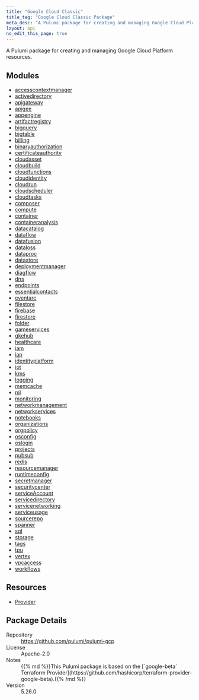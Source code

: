 ```yaml
---
title: "Google Cloud Classic"
title_tag: "Google Cloud Classic Package"
meta_desc: "A Pulumi package for creating and managing Google Cloud Platform resources."
layout: api
no_edit_this_page: true
---
```


<!-- WARNING: this file was generated by Pulumi Docs Generator. -->
<!-- Do not edit by hand unless you're certain you know what you are doing! -->

A Pulumi package for creating and managing Google Cloud Platform resources.

<h2 id="modules">Modules</h2>
<ul class="api">
    <li><a href="accesscontextmanager/" title="accesscontextmanager"><span class="api-symbol api-symbol--module"></span>accesscontextmanager</a></li>
    <li><a href="activedirectory/" title="activedirectory"><span class="api-symbol api-symbol--module"></span>activedirectory</a></li>
    <li><a href="apigateway/" title="apigateway"><span class="api-symbol api-symbol--module"></span>apigateway</a></li>
    <li><a href="apigee/" title="apigee"><span class="api-symbol api-symbol--module"></span>apigee</a></li>
    <li><a href="appengine/" title="appengine"><span class="api-symbol api-symbol--module"></span>appengine</a></li>
    <li><a href="artifactregistry/" title="artifactregistry"><span class="api-symbol api-symbol--module"></span>artifactregistry</a></li>
    <li><a href="bigquery/" title="bigquery"><span class="api-symbol api-symbol--module"></span>bigquery</a></li>
    <li><a href="bigtable/" title="bigtable"><span class="api-symbol api-symbol--module"></span>bigtable</a></li>
    <li><a href="billing/" title="billing"><span class="api-symbol api-symbol--module"></span>billing</a></li>
    <li><a href="binaryauthorization/" title="binaryauthorization"><span class="api-symbol api-symbol--module"></span>binaryauthorization</a></li>
    <li><a href="certificateauthority/" title="certificateauthority"><span class="api-symbol api-symbol--module"></span>certificateauthority</a></li>
    <li><a href="cloudasset/" title="cloudasset"><span class="api-symbol api-symbol--module"></span>cloudasset</a></li>
    <li><a href="cloudbuild/" title="cloudbuild"><span class="api-symbol api-symbol--module"></span>cloudbuild</a></li>
    <li><a href="cloudfunctions/" title="cloudfunctions"><span class="api-symbol api-symbol--module"></span>cloudfunctions</a></li>
    <li><a href="cloudidentity/" title="cloudidentity"><span class="api-symbol api-symbol--module"></span>cloudidentity</a></li>
    <li><a href="cloudrun/" title="cloudrun"><span class="api-symbol api-symbol--module"></span>cloudrun</a></li>
    <li><a href="cloudscheduler/" title="cloudscheduler"><span class="api-symbol api-symbol--module"></span>cloudscheduler</a></li>
    <li><a href="cloudtasks/" title="cloudtasks"><span class="api-symbol api-symbol--module"></span>cloudtasks</a></li>
    <li><a href="composer/" title="composer"><span class="api-symbol api-symbol--module"></span>composer</a></li>
    <li><a href="compute/" title="compute"><span class="api-symbol api-symbol--module"></span>compute</a></li>
    <li><a href="container/" title="container"><span class="api-symbol api-symbol--module"></span>container</a></li>
    <li><a href="containeranalysis/" title="containeranalysis"><span class="api-symbol api-symbol--module"></span>containeranalysis</a></li>
    <li><a href="datacatalog/" title="datacatalog"><span class="api-symbol api-symbol--module"></span>datacatalog</a></li>
    <li><a href="dataflow/" title="dataflow"><span class="api-symbol api-symbol--module"></span>dataflow</a></li>
    <li><a href="datafusion/" title="datafusion"><span class="api-symbol api-symbol--module"></span>datafusion</a></li>
    <li><a href="dataloss/" title="dataloss"><span class="api-symbol api-symbol--module"></span>dataloss</a></li>
    <li><a href="dataproc/" title="dataproc"><span class="api-symbol api-symbol--module"></span>dataproc</a></li>
    <li><a href="datastore/" title="datastore"><span class="api-symbol api-symbol--module"></span>datastore</a></li>
    <li><a href="deploymentmanager/" title="deploymentmanager"><span class="api-symbol api-symbol--module"></span>deploymentmanager</a></li>
    <li><a href="diagflow/" title="diagflow"><span class="api-symbol api-symbol--module"></span>diagflow</a></li>
    <li><a href="dns/" title="dns"><span class="api-symbol api-symbol--module"></span>dns</a></li>
    <li><a href="endpoints/" title="endpoints"><span class="api-symbol api-symbol--module"></span>endpoints</a></li>
    <li><a href="essentialcontacts/" title="essentialcontacts"><span class="api-symbol api-symbol--module"></span>essentialcontacts</a></li>
    <li><a href="eventarc/" title="eventarc"><span class="api-symbol api-symbol--module"></span>eventarc</a></li>
    <li><a href="filestore/" title="filestore"><span class="api-symbol api-symbol--module"></span>filestore</a></li>
    <li><a href="firebase/" title="firebase"><span class="api-symbol api-symbol--module"></span>firebase</a></li>
    <li><a href="firestore/" title="firestore"><span class="api-symbol api-symbol--module"></span>firestore</a></li>
    <li><a href="folder/" title="folder"><span class="api-symbol api-symbol--module"></span>folder</a></li>
    <li><a href="gameservices/" title="gameservices"><span class="api-symbol api-symbol--module"></span>gameservices</a></li>
    <li><a href="gkehub/" title="gkehub"><span class="api-symbol api-symbol--module"></span>gkehub</a></li>
    <li><a href="healthcare/" title="healthcare"><span class="api-symbol api-symbol--module"></span>healthcare</a></li>
    <li><a href="iam/" title="iam"><span class="api-symbol api-symbol--module"></span>iam</a></li>
    <li><a href="iap/" title="iap"><span class="api-symbol api-symbol--module"></span>iap</a></li>
    <li><a href="identityplatform/" title="identityplatform"><span class="api-symbol api-symbol--module"></span>identityplatform</a></li>
    <li><a href="iot/" title="iot"><span class="api-symbol api-symbol--module"></span>iot</a></li>
    <li><a href="kms/" title="kms"><span class="api-symbol api-symbol--module"></span>kms</a></li>
    <li><a href="logging/" title="logging"><span class="api-symbol api-symbol--module"></span>logging</a></li>
    <li><a href="memcache/" title="memcache"><span class="api-symbol api-symbol--module"></span>memcache</a></li>
    <li><a href="ml/" title="ml"><span class="api-symbol api-symbol--module"></span>ml</a></li>
    <li><a href="monitoring/" title="monitoring"><span class="api-symbol api-symbol--module"></span>monitoring</a></li>
    <li><a href="networkmanagement/" title="networkmanagement"><span class="api-symbol api-symbol--module"></span>networkmanagement</a></li>
    <li><a href="networkservices/" title="networkservices"><span class="api-symbol api-symbol--module"></span>networkservices</a></li>
    <li><a href="notebooks/" title="notebooks"><span class="api-symbol api-symbol--module"></span>notebooks</a></li>
    <li><a href="organizations/" title="organizations"><span class="api-symbol api-symbol--module"></span>organizations</a></li>
    <li><a href="orgpolicy/" title="orgpolicy"><span class="api-symbol api-symbol--module"></span>orgpolicy</a></li>
    <li><a href="osconfig/" title="osconfig"><span class="api-symbol api-symbol--module"></span>osconfig</a></li>
    <li><a href="oslogin/" title="oslogin"><span class="api-symbol api-symbol--module"></span>oslogin</a></li>
    <li><a href="projects/" title="projects"><span class="api-symbol api-symbol--module"></span>projects</a></li>
    <li><a href="pubsub/" title="pubsub"><span class="api-symbol api-symbol--module"></span>pubsub</a></li>
    <li><a href="redis/" title="redis"><span class="api-symbol api-symbol--module"></span>redis</a></li>
    <li><a href="resourcemanager/" title="resourcemanager"><span class="api-symbol api-symbol--module"></span>resourcemanager</a></li>
    <li><a href="runtimeconfig/" title="runtimeconfig"><span class="api-symbol api-symbol--module"></span>runtimeconfig</a></li>
    <li><a href="secretmanager/" title="secretmanager"><span class="api-symbol api-symbol--module"></span>secretmanager</a></li>
    <li><a href="securitycenter/" title="securitycenter"><span class="api-symbol api-symbol--module"></span>securitycenter</a></li>
    <li><a href="serviceaccount/" title="serviceAccount"><span class="api-symbol api-symbol--module"></span>serviceAccount</a></li>
    <li><a href="servicedirectory/" title="servicedirectory"><span class="api-symbol api-symbol--module"></span>servicedirectory</a></li>
    <li><a href="servicenetworking/" title="servicenetworking"><span class="api-symbol api-symbol--module"></span>servicenetworking</a></li>
    <li><a href="serviceusage/" title="serviceusage"><span class="api-symbol api-symbol--module"></span>serviceusage</a></li>
    <li><a href="sourcerepo/" title="sourcerepo"><span class="api-symbol api-symbol--module"></span>sourcerepo</a></li>
    <li><a href="spanner/" title="spanner"><span class="api-symbol api-symbol--module"></span>spanner</a></li>
    <li><a href="sql/" title="sql"><span class="api-symbol api-symbol--module"></span>sql</a></li>
    <li><a href="storage/" title="storage"><span class="api-symbol api-symbol--module"></span>storage</a></li>
    <li><a href="tags/" title="tags"><span class="api-symbol api-symbol--module"></span>tags</a></li>
    <li><a href="tpu/" title="tpu"><span class="api-symbol api-symbol--module"></span>tpu</a></li>
    <li><a href="vertex/" title="vertex"><span class="api-symbol api-symbol--module"></span>vertex</a></li>
    <li><a href="vpcaccess/" title="vpcaccess"><span class="api-symbol api-symbol--module"></span>vpcaccess</a></li>
    <li><a href="workflows/" title="workflows"><span class="api-symbol api-symbol--module"></span>workflows</a></li>
</ul>

<h2 id="resources">Resources</h2>
<ul class="api">
    <li><a href="provider" title="Provider"><span class="api-symbol api-symbol--resource"></span>Provider</a></li>
</ul>

<h2 id="package-details">Package Details</h2>
<dl class="package-details">
	<dt>Repository</dt>
	<dd><a href="https://github.com/pulumi/pulumi-gcp">https://github.com/pulumi/pulumi-gcp</a></dd>
	<dt>License</dt>
	<dd>Apache-2.0</dd>
	<dt>Notes</dt>
	<dd>{{% md %}}This Pulumi package is based on the [`google-beta` Terraform Provider](https://github.com/hashicorp/terraform-provider-google-beta).{{% /md %}}</dd>
	<dt>Version</dt>
	<dd>5.26.0</dd>
</dl>

